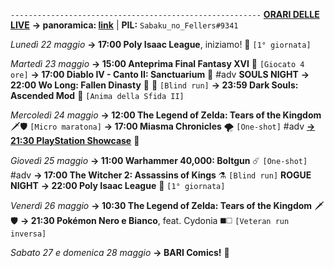 <code>--------------------------------------------------------</code>
<b><u>ORARI DELLE LIVE</u></b>
<b>→ panoramica: <a href="https://trello.com/b/iKwdSGf3/sabaku">link</a></b> | <b>PIL:</b> <code>Sabaku_no_Fellers#9341</code>

<i>Lunedì 22 maggio</i>
<b>→ 17:00 Poly Isaac League</b>, iniziamo! 🏉 <code>[1° giornata]</code> 

<i>Martedì 23 maggio</i>
<b>→ 15:00 Anteprima Final Fantasy XVI</b> 💬 <code>[Giocato 4 ore]</code> 
<b>→ 17:00 Diablo IV - Canto II: Sanctuarium</b> 📜 #adv
<b>SOULS NIGHT</b>
<b>→ 22:00 Wo Long: Fallen Dinasty</b> 🥠 🐉 <code>[Blind run]</code> 
<b>→ 23:59 Dark Souls: Ascended Mod</b> 🔮 <code>[Anima della Sfida II]</code> 

<i>Mercoledì 24 maggio</i>
<b>→ 12:00 The Legend of Zelda: Tears of the Kingdom</b> 🗡️🛡️ <code>[Micro maratona]</code> 
<b>→ 17:00 Miasma Chronicles</b> 🌪️ <code>[One-shot]</code> #adv
<b><u>→ 21:30 PlayStation Showcase</u></b> 🎫

<i>Giovedì 25 maggio</i>
<b>→ 11:00 Warhammer 40,000: Boltgun</b> ☄️ <code>[One-shot]</code> #adv
<b>→ 17:00 The Witcher 2: Assassins of Kings</b> ⚗️ <code>[Blind run]</code>
<b>ROGUE NIGHT</b>
<b>→ 22:00 Poly Isaac League</b> 🏉 <code>[1° giornata]</code> 

<i>Venerdì 26 maggio</i>
<b>→ 10:30 The Legend of Zelda: Tears of the Kingdom</b> 🗡️🛡️
<b>→ 21:30 Pokémon Nero e Bianco</b>, feat. Cydonia ◼️◻️ <code>[Veteran run inversa]</code>

<i>Sabato 27 e domenica 28 maggio</i>
<b>→ BARI Comics!</b> 🧯
